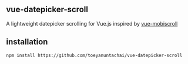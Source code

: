 ## vue-datepicker-scroll
A lightweight datepicker scrolling for Vue.js inspired by [vue-mobiscroll](https://github.com/nelsonkuang/vue-mobiscroll)

## installation
```
npm install https://github.com/toeyanuntachai/vue-datepicker-scroll
```